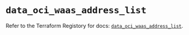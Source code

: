 # `data_oci_waas_address_list`

Refer to the Terraform Registory for docs: [`data_oci_waas_address_list`](https://registry.terraform.io/providers/oracle/oci/6.18.0/docs/data-sources/waas_address_list).
